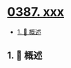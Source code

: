 # [0387. xxx](https://github.com/Tdahuyou/TNotes.leetcode/tree/main/notes/0387.%20xxx)

<!-- region:toc -->

- [1. 📝 概述](#1--概述)

<!-- endregion:toc -->

## 1. 📝 概述
